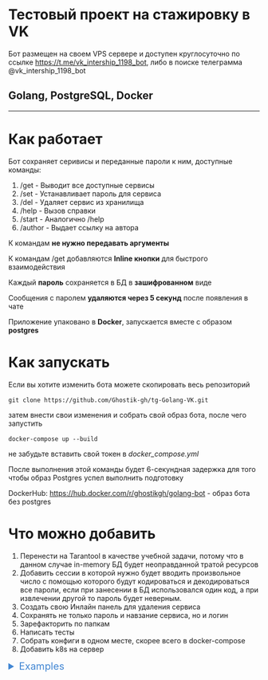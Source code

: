 # Тестовый проект на стажировку в VK

Бот размещен на своем VPS сервере и доступен круглосуточно по ссылке https://t.me/vk_intership_1198_bot, либо в поиске телеграмма @vk_intership_1198_bot

## Golang, PostgreSQL, Docker

---

# Как работает

Бот сохраняет серивисы и переданные пароли к ним, доступные команды:

1. /get - Выводит все доступные сервисы
2. /set - Устанавливает пароль для сервиса
3. /del - Удаляет сервис из хранилища
4. /help - Вызов справки
5. /start - Аналогично /help
6. /author - Выдает ссылку на автора

К командам **не нужно передавать аргументы**

К командам /get добавляются **Inline кнопки** для быстрого взаимодействия

Каждый **пароль** сохраняется в БД в **зашифрованном** виде

Сообщения с паролем **удаляются через 5 секунд** после появления в чате

Приложение упаковано в **Docker**, запускается вместе с образом **postgres**

# Как запускать

Если вы хотите изменить бота можете скопировать весь репозиторий

    git clone https://github.com/Ghostik-gh/tg-Golang-VK.git

затем внести свои изменения и собрать свой образ бота, после чего запустить

    docker-compose up --build

не забудьте вставить свой токен в _docker_compose.yml_

После выполнения этой команды будет 6-секундная задержка для того чтобы образ Postgres успел выполнить подготовку

DockerHub: https://hub.docker.com/r/ghostikgh/golang-bot - образ бота без postgres

# Что можно добавить

1. Перенести на Tarantool в качестве учебной задачи, потому что в данном случае in-memory БД будет неоправданной тратой ресурсов
2. Добавить сессии в которой нужно будет вводить произвольное число с помощью которого будут кодироваться и декодироваться все пароли, если при занесении в БД использовался один код, а при извлечении другой то пароль будет неверным.
3. Создать свою Инлайн панель для удаления сервиса
4. Сохранять не только пароль и навзание сервиса, но и логин
5. Зарефакторить по папкам
6. Написать тесты
7. Собрать конфиги в одном месте, скорее всего в docker-compose
8. Добавить k8s на сервер



<details>
  <summary style="color:#4186D3;font-size:20px">Examples</summary>

### /set

![example /set](ex2.png)

### /get

![example /get](ex.png)

### /del

![example /del](ex3.png)

### /help

![example /help](ex4.png)

### Mobile

![example Mobile](ex5.png)

</details>
